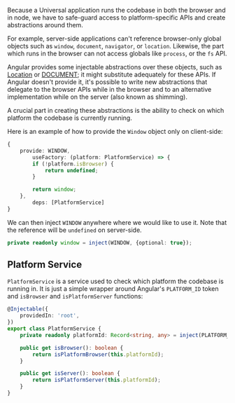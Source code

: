 Because a Universal application runs the codebase in both the browser and in node, we have to safe-guard access to platform-specific APIs and create abstractions around them.

For example, server-side applications can't reference browser-only global objects such as `window`, `document`, `navigator`, or `location`. Likewise, the part which runs in the browser can not access globals like `process`, or the `fs` API.

Angular provides some injectable abstractions over these objects, such as [Location](https://angular.io/api/common/Location) or [DOCUMENT](https://angular.io/api/common/DOCUMENT); it might substitute adequately for these APIs. If Angular doesn't provide it, it's possible to write new abstractions that delegate to the browser APIs while in the browser and to an alternative implementation while on the server (also known as shimming).

A crucial part in creating these abstractions is the ability to check on which platform the codebase is currently running.

Here is an example of how to provide the `Window` object only on client-side:

```typescript
{
    provide: WINDOW,
        useFactory: (platform: PlatformService) => {
        if (!platform.isBrowser) {
            return undefined;
        }

        return window;
    },
        deps: [PlatformService]
}
```

We can then inject `WINDOW` anywhere where we would like to use it. Note that the reference will be `undefined` on server-side.

```typescript
private readonly window = inject(WINDOW, {optional: true});
```

## Platform Service
`PlatformService` is a service used to check which platform the codebase is running in. It is just a simple wrapper around Angular's `PLATFORM_ID` token and `isBrowser` and `isPlatformServer` functions:

```typescript
@Injectable({
	providedIn: 'root',
})
export class PlatformService {
    private readonly platformId: Record<string, any> = inject(PLATFORM_ID);

	public get isBrowser(): boolean {
		return isPlatformBrowser(this.platformId);
	}

	public get isServer(): boolean {
		return isPlatformServer(this.platformId);
	}
}
```
